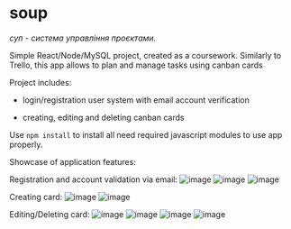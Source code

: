 # soup
*суп - система управління проєктами.*

Simple React/Node/MySQL project, created as a coursework.
Similarly to Trello, this app allows to plan and manage tasks using canban cards

Project includes:

  - login/registration user system with email account verification

  - creating, editing and deleting canban cards

Use `npm install` to install all need required javascript modules to use app properly.

Showcase of application features:

Registration and account validation via email:
![image](https://github.com/VIYD/soup/assets/114873264/7d7bb5d4-46e9-463d-b476-2080790b2b93)
![image](https://github.com/VIYD/soup/assets/114873264/63ece033-5096-4d7e-8306-466c9d7df7a6)
![image](https://github.com/VIYD/soup/assets/114873264/9a5c67da-0bd7-43bc-9b6f-38b7c62cd434)

Creating card:
![image](https://github.com/VIYD/soup/assets/114873264/bae9f60c-0193-4345-b1f5-1dc537be4751)
![image](https://github.com/VIYD/soup/assets/114873264/d150d8bf-dcb5-4cec-adce-35428522bd25)

Editing/Deleting card:
![image](https://github.com/VIYD/soup/assets/114873264/53c9d64d-05b7-437c-a080-cb541960fc15)
![image](https://github.com/VIYD/soup/assets/114873264/170b869f-4c0e-4a8a-81f4-b2d9939f45ba)
![image](https://github.com/VIYD/soup/assets/114873264/46c240a3-20d2-46df-bfdf-01bccc7e7d61)
![image](https://github.com/VIYD/soup/assets/114873264/de7e8ad6-015f-4015-9d6d-a9eb07f96486)



